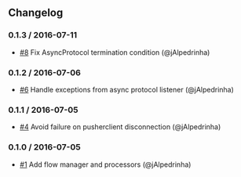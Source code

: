 ## Changelog

### 0.1.3 / 2016-07-11
- [#8](https://github.com/uphold/aiopype/pull/8) Fix AsyncProtocol termination condition (@jAlpedrinha)

### 0.1.2 / 2016-07-06
- [#6](https://github.com/uphold/aiopype/pull/6) Handle exceptions from async protocol listener (@jAlpedrinha)

### 0.1.1 / 2016-07-05
- [#4](https://github.com/uphold/aiopype/pull/4) Avoid failure on pusherclient disconnection (@jAlpedrinha)

### 0.1.0 / 2016-07-05
- [#1](https://github.com/uphold/aiopype/pull/1) Add flow manager and processors (@jAlpedrinha)